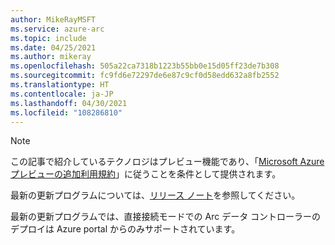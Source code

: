 ```yaml
---
author: MikeRayMSFT
ms.service: azure-arc
ms.topic: include
ms.date: 04/25/2021
ms.author: mikeray
ms.openlocfilehash: 505a22ca7318b1223b55bb0e15d05ff23de7b308
ms.sourcegitcommit: fc9fd6e72297de6e87c9cf0d58edd632a8fb2552
ms.translationtype: HT
ms.contentlocale: ja-JP
ms.lasthandoff: 04/30/2021
ms.locfileid: "108286810"
---
```

> [!NOTE]
> この記事で紹介しているテクノロジはプレビュー機能であり、「[Microsoft Azure プレビューの追加利用規約](https://azure.microsoft.com/support/legal/preview-supplemental-terms/)」に従うことを条件として提供されます。
>
> 最新の更新プログラムについては、[リリース ノート](../articles/azure-arc/data/release-notes.md)を参照してください。
>
> 最新の更新プログラムでは、直接接続モードでの Arc データ コントローラーのデプロイは Azure portal からのみサポートされています。